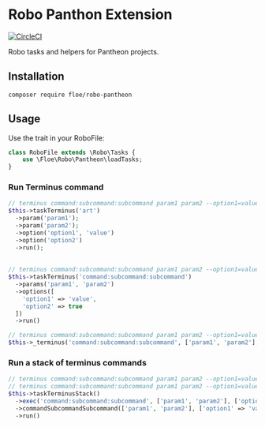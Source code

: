 # Robo Panthon Extension

[![CircleCI](https://circleci.com/gh/FloeDesignTechnologies/robo-pantheon.svg?style=svg)](https://circleci.com/gh/FloeDesignTechnologies/robo-pantheon)

Robo tasks and helpers for Pantheon projects.

## Installation

```composer require floe/robo-pantheon```

## Usage

Use the trait in your RoboFile:

```php
class RoboFile extends \Robo\Tasks {
    use \Floe\Robo\Pantheon\loadTasks;
}
```

### Run Terminus command

```php
// terminus command:subcommand:subcommand param1 param2 --option1=value --option2
$this->taskTerminus('art')
  ->param('param1');
  ->param('param2');
  ->option('option1', 'value')
  ->option('option2')
  ->run();
    
    
// terminus command:subcommand:subcommand param1 param2 --option1=value --option2
$this->taskTerminus('command:subcommand:subcommand')
  ->params('param1', 'param2')
  ->options([
    'option1' => 'value',
    'option2' => true
  ])
  ->run()

// terminus command:subcommand:subcommand param1 param2 --option1=value --option2
$this->_terminus('command:subcommand:subcommand', ['param1', 'param2'], ['option1' => 'value', 'option2' => true]);
```

### Run a stack of terminus commands

```php
// terminus command:subcommand:subcommand param1 param2 --option1=value --option2 &&
// terminus command:subcommand:subcommand param1 param2 --option1=value --option2
$this->taskTerminusStack()
  ->exec('command:subcommand:subcommand', ['param1', 'param2'], ['option1' => 'value', 'option2' => true])
  ->commandSubcommandSubcommand(['param1', 'param2'], ['option1' => 'value', 'option2' => true])
  ->run()
```

